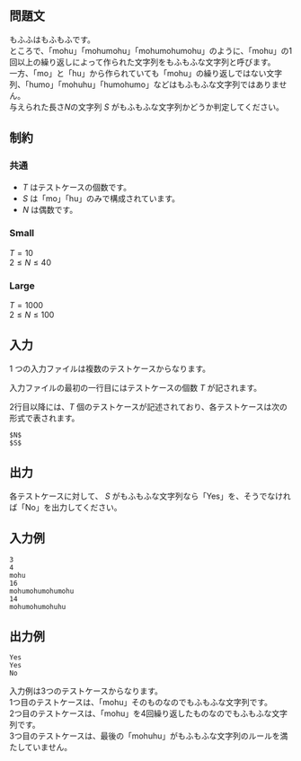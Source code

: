 ## 問題文
もふふはもふもふです。  
ところで、「mohu」「mohumohu」「mohumohumohu」のように、「mohu」の1回以上の繰り返しによって作られた文字列をもふもふな文字列と呼びます。  
一方、「mo」と「hu」から作られていても「mohu」の繰り返しではない文字列、「humo」「mohuhu」「humohumo」などはもふもふな文字列ではありません。  
与えられた長さ$N$の文字列 $S$ がもふもふな文字列かどうか判定してください。  

## 制約
### 共通
- $T$ はテストケースの個数です。  
- $S$ は「mo」「hu」のみで構成されています。  
- $N$ は偶数です。

### Small
$T = 10$  
$2 \leq N \leq 40$  

### Large
$T = 1000$  
$2 \leq N \leq 100$  

## 入力
1 つの入力ファイルは複数のテストケースからなります。

入力ファイルの最初の一行目にはテストケースの個数 $T$ が記されます。

2行目以降には、$T$ 個のテストケースが記述されており、各テストケースは次の形式で表されます。
```
$N$
$S$
```

## 出力
各テストケースに対して、 $S$ がもふもふな文字列なら「Yes」を、そうでなければ「No」を出力してください。  

## 入力例
```
3
4
mohu
16
mohumohumohumohu
14
mohumohumohuhu
```

## 出力例
```
Yes
Yes
No
```
入力例は3つのテストケースからなります。  
1つ目のテストケースは、「mohu」そのものなのでもふもふな文字列です。  
2つ目のテストケースは、「mohu」を4回繰り返したものなのでもふもふな文字列です。  
3つ目のテストケースは、最後の「mohuhu」がもふもふな文字列のルールを満たしていません。  
